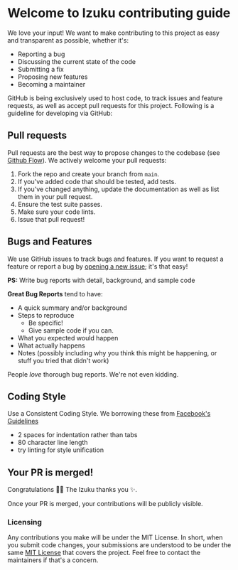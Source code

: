 # Welcome to Izuku contributing guide

We love your input! We want to make contributing to this project as easy and transparent as possible, whether it's:

- Reporting a bug
- Discussing the current state of the code
- Submitting a fix
- Proposing new features
- Becoming a maintainer

GitHub is being exclusively used to host code, to track issues and feature requests, as well as accept pull requests for this project. Following is a guideline for developing via GitHub:

## Pull requests

Pull requests are the best way to propose changes to the codebase (see [Github Flow](https://guides.github.com/introduction/flow/index.html)). We actively welcome your pull requests:

1. Fork the repo and create your branch from `main`.
2. If you've added code that should be tested, add tests.
3. If you've changed anything, update the documentation as well as list them in your pull request.
4. Ensure the test suite passes.
5. Make sure your code lints.
6. Issue that pull request!

## Bugs and Features
We use GitHub issues to track bugs and features. If you want to request a feature or report a bug by [opening a new issue](https://github.com/luciferreeves/izuku.js/issues/new/choose); it's that easy!

**PS:** Write bug reports with detail, background, and sample code

**Great Bug Reports** tend to have:

- A quick summary and/or background
- Steps to reproduce
  - Be specific!
  - Give sample code if you can. 
- What you expected would happen
- What actually happens
- Notes (possibly including why you think this might be happening, or stuff you tried that didn't work)

People *love* thorough bug reports. We're not even kidding.

## Coding Style
Use a Consistent Coding Style. We borrowing these from [Facebook's Guidelines](https://github.com/facebook/draft-js/blob/master/CONTRIBUTING.md)

* 2 spaces for indentation rather than tabs
* 80 character line length
* try linting for style unification

## Your PR is merged!

Congratulations 🎉🎉 The Izuku thanks you ✨.

Once your PR is merged, your contributions will be publicly visible.

### Licensing

Any contributions you make will be under the MIT License. In short, when you submit code changes, your submissions are understood to be under the same [MIT License](https://choosealicense.com/licenses/mit/) that covers the project. Feel free to contact the maintainers if that's a concern.

